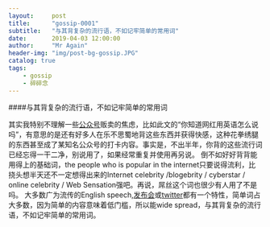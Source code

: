 ```yaml
---
layout:     post 
title:      "gossip-0001"
subtitle:   "与其背复杂的流行语，不如记牢简单的常用词"
date:       2019-04-03 12:00:00
author:     "Mr Again"
header-img: "img/post-bg-gossip.JPG"
catalog: true
tags:
    - gossip
    - 碎碎念
---
```


####与其背复杂的流行语，不如记牢简单的常用词

其实我特别不理解一些[公众号](https://mp.weixin.qq.com/s/H6miqtvim9h-MLsux1w48g)贩卖的焦虑，比如此文的“你知道网红用英语怎么说吗”，有意思的是还有好多人在乐不思蜀地背这些东西并获得快感，这种花拳绣腿的东西甚至成了某知名公众号的打卡内容。事实是，不出半年，你背的这些流行词已经忘得一干二净，别说用了，如果经常重复并使用再另说。
倒不如好好背背能用得上的基础词，the people who is popular in the internet只要说得流利，比挠头想半天还不一定想得出来的Internet celebrity /blogebrity / cyberstar / online celebrity / Web Sensation强吧。再说，屌丝这个词也很少有人用了不是吗。
大多数广为流传的English speech,[发布会](https://www.bilibili.com/video/av33517755/)或[twitter](https://twitter.com/realdonaldtrump/status/1113164899251830786?s=21)都有一个特性，简单词占大多数，因为简单的内容意味着低门槛，所以能wide spread，与其背复杂的流行语，不如记牢简单的常用词。
